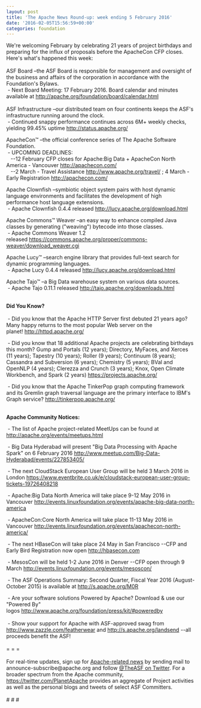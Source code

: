 ```yaml
---
layout: post
title: 'The Apache News Round-up: week ending 5 February 2016'
date: '2016-02-05T15:56:59+00:00'
categories: foundation
---
```

<div>We're welcoming February by celebrating 21 years of project birthdays and preparing for the influx of proposals before the ApacheCon CFP closes. Here's what's happened this week:</div> 
  <div><br /></div> 
  <div>ASF Board –the ASF Board is responsible for management and oversight of the business and affairs of the corporation in accordance with the Foundation's Bylaws.<br />&nbsp;- Next Board Meeting: 17 February 2016. Board calendar and minutes available at <a href="http://apache.org/foundation/board/calendar.html">http://apache.org/foundation/board/calendar.html</a></div> 
  <div><br /></div> 
  <div>ASF Infrastructure –our distributed team on four continents keeps the ASF's infrastructure running around the clock.</div> 
  <div>&nbsp;- Continued snappy performance continues across 6M+ weekly checks, yielding 99.45% uptime <a href="http://status.apache.org/">http://status.apache.org/</a></div> 
  <div> 
    <p>ApacheCon™ –the official conference series of The Apache Software Foundation.<br />&nbsp;- UPCOMING DEADLINES: <br />&nbsp; &nbsp;--12 February&nbsp;CFP closes for Apache:Big Data +&nbsp;ApacheCon North America - Vancouver&nbsp;<a href="http://apachecon.com/">http://apachecon.com/</a><br />&nbsp; &nbsp;--2 March - Travel Assistance&nbsp;<a href="http://www.apache.org/travel/">http://www.apache.org/travel/</a>&nbsp;; 4 March - Early Registration&nbsp;<a href="http://apachecon.com/">http://apachecon.com/</a></p> 
    <p>Apache Clownfish –symbiotic object system pairs with host dynamic language environments and facilitates the development of high performance host language extensions.<br />&nbsp;- Apache Clownfish 0.4.4 released&nbsp;<a href="http://lucy.apache.org/download.html">http://lucy.apache.org/download.html</a></p> 
  </div> 
  <div> 
    <p>Apache Commons™ Weaver –an easy way to enhance compiled Java classes by generating (&quot;weaving&quot;) bytecode into those classes.<br />&nbsp;- Apache Commons Weaver 1.2 released&nbsp;<a href="https://commons.apache.org/proper/commons-weaver/download_weaver.cgi">https://commons.apache.org/proper/commons-weaver/download_weaver.cgi</a></p> 
    <p>Apache Lucy™ –search engine library that provides full-text search for dynamic programming languages.<br />&nbsp;- Apache Lucy 0.4.4 released&nbsp;<a href="http://lucy.apache.org/download.html">http://lucy.apache.org/download.html</a></p> 
    <p>Apache Tajo™ –a Big Data warehouse system on various data sources.<br />&nbsp;- Apache Tajo 0.11.1 released&nbsp;<a href="http://tajo.apache.org/downloads.html">http://tajo.apache.org/downloads.html</a></p> 
  </div> 
  <div><strong><br />Did You Know?</strong></div> 
  <div><br /></div> 
  <div>&nbsp;- Did you know that the Apache HTTP Server first debuted 21 years ago? Many happy returns to the most popular Web server on the planet!&nbsp;<a href="http://httpd.apache.org/">http://httpd.apache.org/</a></div> 
  <div> 
    <p>&nbsp;- Did you know that 18 additional Apache projects are celebrating birthdays this month? Gump and Portals (12 years); Directory, MyFaces, and Xerces (11 years); Tapestry (10 years); Roller (9 years); Continuum (8 years); Cassandra and Subversion (6 years); Chemistry (5 years); BVal and OpenNLP (4 years); Clerezza and Crunch (3 years); Knox, Open Climate Workbench, and Spark (2 years)&nbsp;<a href="https://projects.apache.org/">https://projects.apache.org/</a></p> 
  </div> 
  <div>&nbsp;- Did you know that the Apache TinkerPop graph computing framework and its Gremlin graph traversal language are the primary interface to IBM's Graph service?&nbsp;<a href="http://tinkerpop.apache.org/">http://tinkerpop.apache.org/</a></div> 
  <div> 
    <div> 
      <p><strong><br />Apache Community Notices:</strong></p> 
      <p><strong></strong>&nbsp;- The list of Apache project-related MeetUps can be found at <a href="http://apache.org/events/meetups.html">http://apache.org/events/meetups.html</a></p> 
      <p>&nbsp;- Big Data Hyderabad will present &quot;Big Data Processing with Apache Spark&quot; on 6 February 2016 <a href="http://www.meetup.com/Big-Data-Hyderabad/events/227853405/">http://www.meetup.com/Big-Data-Hyderabad/events/227853405/</a></p> 
    </div> 
    <p>&nbsp;- The next CloudStack European User Group will be held 3 March 2016 in London&nbsp;<a href="https://www.eventbrite.co.uk/e/cloudstack-european-user-group-tickets-19726408218">https://www.eventbrite.co.uk/e/cloudstack-european-user-group-tickets-19726408218</a></p> 
    <p>&nbsp;- Apache:Big Data North America will take place 9-12 May 2016 in Vancouver&nbsp;<a href="http://events.linuxfoundation.org/events/apache-big-data-north-america">http://events.linuxfoundation.org/events/apache-big-data-north-america</a></p> 
    <p>&nbsp;- ApacheCon:Core North America will take place 11-13 May 2016 in Vancouver&nbsp;<a href="http://events.linuxfoundation.org/events/apachecon-north-america/">http://events.linuxfoundation.org/events/apachecon-north-america/</a></p> 
    <p>&nbsp;- The next HBaseCon will take place 24 May in San Francisco --CFP and Early Bird Registration now open <a href="http://hbasecon.com">http://hbasecon.com</a></p> 
    <p>&nbsp;- MesosCon will be held 1-2 June 2016 in Denver --CFP open through 9 March&nbsp;<a href="http://events.linuxfoundation.org/events/mesoscon/">http://events.linuxfoundation.org/events/mesoscon/</a></p> 
    <div> 
      <p>&nbsp;- The ASF Operations Summary: Second Quarter, Fiscal Year 2016 (August-October 2015) is available at <a href="http://s.apache.org/M0R">http://s.apache.org/M0R</a></p> 
    </div> 
    <div>&nbsp;- Are your software solutions Powered by Apache? Download &amp; use our &quot;Powered By&quot; logos&nbsp;<a href="http://www.apache.org/foundation/press/kit/#poweredby">http://www.apache.org/foundation/press/kit/#poweredby</a></div> 
    <div><br /></div> 
    <div>&nbsp;- Show your support for Apache with ASF-approved swag from <a href="http://www.zazzle.com/featherwear">http://www.zazzle.com/featherwear</a> and&nbsp;<a href="http://s.apache.org/landsend">http://s.apache.org/landsend</a> --all proceeds benefit the ASF!&nbsp;</div> 
    <div><br /></div> 
    <div>= = =</div> 
    <div><br /></div> 
    <div>For real-time updates, sign up for <a href="http://apache.org/foundation/mailinglists.html#foundation-announce">Apache-related news</a> by sending mail to announce-subscribe@apache.org and follow <a href="https://twitter.com/TheASF">@TheASF on Twitter</a>. For a broader spectrum from the Apache community, <a href="http://s.apache.org/landsend">https://twitter.com/PlanetApache</a> provides an aggregate of Project activities as well as the personal blogs and tweets of select ASF Committers.</div> 
    <div><br /></div> 
    <div># # #</div> 
  </div>
